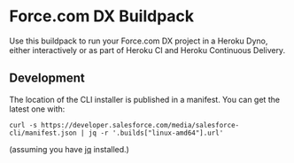 # Force.com DX Buildpack

Use this buildpack to run your Force.com DX project in a Heroku Dyno, either interactively or as part of Heroku CI and Heroku Continuous Delivery.

## Development

The location of the CLI installer is published in a manifest. You can get the latest one with:

```
curl -s https://developer.salesforce.com/media/salesforce-cli/manifest.json | jq -r '.builds["linux-amd64"].url'
```

(assuming you have [jq](https://stedolan.github.io/jq/) installed.)
